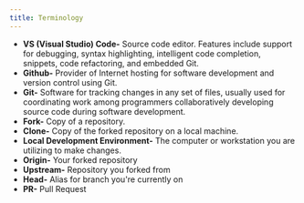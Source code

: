 ```yaml
---
title: Terminology
---
```



- **VS (Visual Studio) Code-** Source code editor. Features include support for debugging, syntax highlighting, intelligent code completion, snippets, code refactoring, and embedded Git.
- **Github-** Provider of Internet hosting for software development and version control using Git.
- **Git-** Software for tracking changes in any set of files, usually used for coordinating work among programmers collaboratively developing source code during software development.
- **Fork-** Copy of a repository.
- **Clone-** Copy of the forked repository on a local machine.
- **Local Development Environment-** The computer or workstation you are utilizing to make changes.
- **Origin-** Your forked repository
- **Upstream-** Repository you forked from
- **Head-** Alias for branch you're currently on
- **PR-** Pull Request